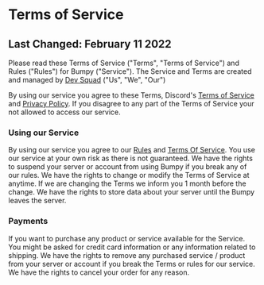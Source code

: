 # Terms of Service
## Last Changed: February 11 2022

Please read these Terms of Service ("Terms", "Terms of Service") and Rules ("Rules") for Bumpy ("Service"). The Service and Terms are created and managed by [Dev Squad](https://discord.gg/KcH28tRtBu) ("Us", "We", "Our")

By using our service you agree to these Terms, Discord's [Terms of Service](https://discord.com/terms) and [Privacy Policy](https://discord.com/privacy). If you disagree to any part of the Terms of Service your not allowed to access our service.

### Using our Service
By using our service you agree to our [Rules](https://github.com/thekevie/bumpy/rules) and [Terms Of Service](https://github.com/thekevie/bumpy/terms). You use our service at your own risk as there is not guaranteed. We have the rights to suspend your server or account from using Bumpy if you break any of our rules. We have the rights to change or modify the Terms of Service at anytime. If we are changing the Terms we inform you 1 month before the change. We have the rights to store data about your server until the Bumpy leaves the server.

### Payments
If you want to purchase any product or service available for the Service. You might be asked for credit card information or any information related to shipping. We have the rights to remove any purchased service / product from your server or account if you break the Terms or rules for our service. We have the rights to cancel your order for any reason.
